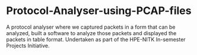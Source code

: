 # Protocol-Analyser-using-PCAP-files

A protocol analyser where we captured packets in a form that can be analyzed, built a software to analyze those packets and displayed the packets in table format.
Undertaken as part of the HPE-NITK In-semester Projects Initiative.
